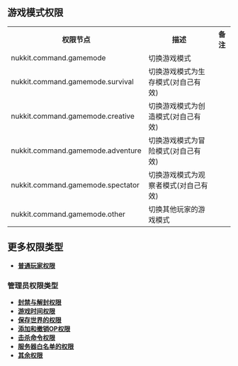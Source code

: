 ## **游戏模式权限**
<table>
    <tr align="center" valign="center">
        <th>权限节点</th><th>描述</th><th>备注</th>
    </tr>
    <tr>
        <td>nukkit.command.gamemode</td><td>切换游戏模式</td><td></td>
    </tr>
    <tr>
        <td>nukkit.command.gamemode.survival</td><td>切换游戏模式为生存模式(对自己有效)</td><td></td>
    </tr>
    <tr>
        <td>nukkit.command.gamemode.creative</td><td>切换游戏模式为创造模式(对自己有效)</td><td></td>
    </tr>
    <tr>
        <td>nukkit.command.gamemode.adventure</td><td>切换游戏模式为冒险模式(对自己有效)</td><td></td>
    </tr>
    <tr>
        <td>nukkit.command.gamemode.spectator</td><td>切换游戏模式为观察者模式(对自己有效)</td><td></td>
    </tr>
    <tr>
        <td>nukkit.command.gamemode.other</td><td>切换其他玩家的游戏模式</td><td></td>
    </tr>
</table>

## **更多权限类型**
- **[普通玩家权限](../player.md)**
### **管理员权限类型**
- **[封禁与解封权限](./ban_and_unban.md)**
- **[游戏时间权限](./time.md)**
- **[保存世界的权限](./save_world.md)**
- **[添加和撤销OP权限](./op.md)**
- **[击杀命令权限](./kill.md)**
- **[服务器白名单的权限](./whitelist.md)**
- **[其余权限](./other.md)**